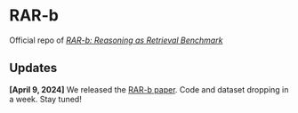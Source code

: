 # RAR-b


Official repo of [*RAR-b: Reasoning as Retrieval Benchmark*](https://arxiv.org/abs/2404.06347)

## Updates
**[April 9, 2024]** We released the [RAR-b paper](https://arxiv.org/abs/2404.06347). Code and dataset dropping in a week. Stay tuned!
